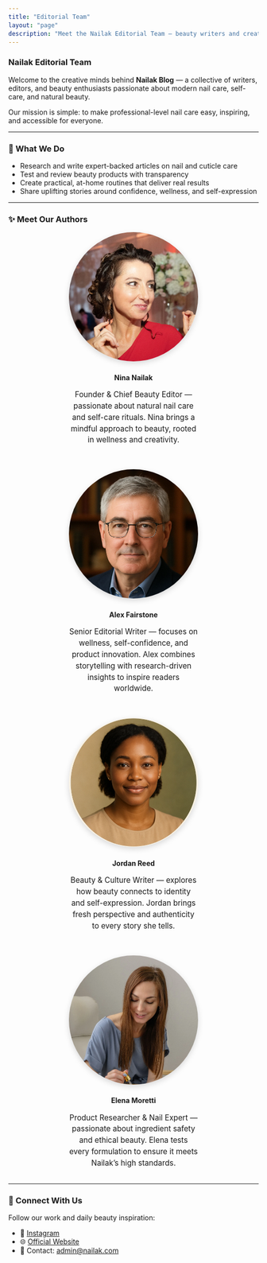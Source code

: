 ```yaml
---
title: "Editorial Team"
layout: "page"
description: "Meet the Nailak Editorial Team — beauty writers and creators sharing expert tips, nail care guides, and wellness insights."
---
```


### Nailak Editorial Team

Welcome to the creative minds behind **Nailak Blog** — a collective of writers, editors, and beauty enthusiasts passionate about modern nail care, self-care, and natural beauty.

Our mission is simple: to make professional-level nail care easy, inspiring, and accessible for everyone.

---

### 💅 What We Do
- Research and write expert-backed articles on nail and cuticle care  
- Test and review beauty products with transparency  
- Create practical, at-home routines that deliver real results  
- Share uplifting stories around confidence, wellness, and self-expression  

---

### ✨ Meet Our Authors

<div style="display: flex; flex-wrap: wrap; gap: 2rem; align-items: flex-start; justify-content: center; margin-top: 1rem;">

  <div style="text-align: center; max-width: 260px;">
    <img src="author1.webp" alt="Nina Nailak — Nailak Editorial" style="width: 100%; border-radius: 50%; box-shadow: 0 4px 12px rgba(0,0,0,0.15); margin-bottom: 0.8rem;">
    <h4 style="margin: 0.5rem 0; color: var(--primary);">Nina Nailak</h4>
    <p style="font-size: 0.95rem; color: var(--secondary-text); line-height: 1.5;">
      Founder & Chief Beauty Editor — passionate about natural nail care and self-care rituals. Nina brings a mindful approach to beauty, rooted in wellness and creativity.
    </p>
  </div>

  <div style="text-align: center; max-width: 260px;">
    <img src="author2.webp" alt="Alex Fairstone — Nailak Editorial" style="width: 100%; border-radius: 50%; box-shadow: 0 4px 12px rgba(0,0,0,0.15); margin-bottom: 0.8rem;">
    <h4 style="margin: 0.5rem 0; color: var(--primary);">Alex Fairstone</h4>
    <p style="font-size: 0.95rem; color: var(--secondary-text); line-height: 1.5;">
      Senior Editorial Writer — focuses on wellness, self-confidence, and product innovation. Alex combines storytelling with research-driven insights to inspire readers worldwide.
    </p>
  </div>

  <div style="text-align: center; max-width: 260px;">
    <img src="author3.webp" alt="Jordan Reed — Nailak Editorial" style="width: 100%; border-radius: 50%; box-shadow: 0 4px 12px rgba(0,0,0,0.15); margin-bottom: 0.8rem;">
    <h4 style="margin: 0.5rem 0; color: var(--primary);">Jordan Reed</h4>
    <p style="font-size: 0.95rem; color: var(--secondary-text); line-height: 1.5;">
      Beauty & Culture Writer — explores how beauty connects to identity and self-expression. Jordan brings fresh perspective and authenticity to every story she tells.
    </p>
  </div>

  <div style="text-align: center; max-width: 260px;">
    <img src="author4.webp" alt="Elena Moretti — Nailak Editorial" style="width: 100%; border-radius: 50%; box-shadow: 0 4px 12px rgba(0,0,0,0.15); margin-bottom: 0.8rem;">
    <h4 style="margin: 0.5rem 0; color: var(--primary);">Elena Moretti</h4>
    <p style="font-size: 0.95rem; color: var(--secondary-text); line-height: 1.5;">
      Product Researcher & Nail Expert — passionate about ingredient safety and ethical beauty. Elena tests every formulation to ensure it meets Nailak’s high standards.
    </p>
  </div>

</div>

---

### 🌿 Connect With Us
Follow our work and daily beauty inspiration:  
- 📸 [Instagram](https://www.instagram.com/nailak_care/)  
- 🌐 [Official Website](https://nailak.com)  
- 💌 Contact: [admin@nailak.com](mailto:admin@nailak.com)
